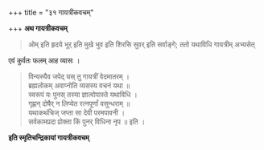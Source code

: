 +++
title = "३१ गायत्रीकवचम्"

+++
**अथ गायत्रीकवचम्**


> ओम् इति हृदये भूर् इति मुखे भुव इति शिरसि सुवर् इति सर्वाङ्गे; ततो यथाविधि गायत्रीम् अभ्यसेत्

एवं कुर्वतः फलम् आह व्यासः ।

> विन्यस्यैव जपेद् यस् तु गायत्रीं वेदमातरम् ।  
> ब्रह्मलोकम् अवाप्नोति व्यसस्य वचनं यथा ॥  
> स्वरूपं यः पुनस् तस्या ज्ञात्वोपास्ते यथाविधि ।  
> गृह्णन् दोषैर् न लिप्येत रत्नपूर्णां वसुन्धराम् ॥  
> यथाकथंचिज् जप्ता सा देवी परमपावनी ।  
> सर्वकामप्रदा प्रोक्ता किं पुनर् विधिना नृप ॥ इति ।

**इति स्मृतिचन्द्रिकायां गायत्रीकवचम्**
